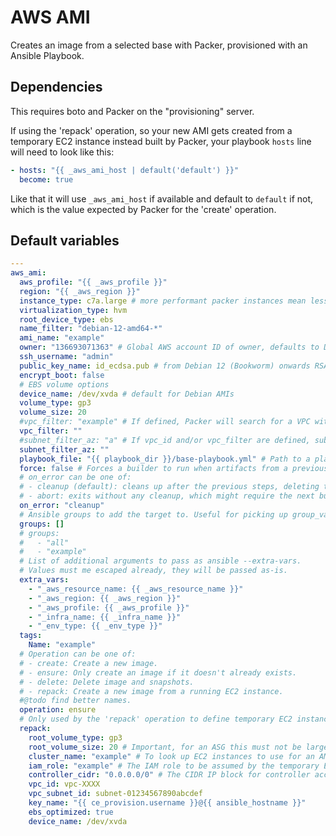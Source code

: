# AWS AMI
Creates an image from a selected base with Packer, provisioned with an Ansible Playbook.

## Dependencies
This requires boto and Packer on the "provisioning" server.

If using the 'repack' operation, so your new AMI gets created from a temporary EC2 instance instead built by Packer, your playbook `hosts` line will need to look like this:

```yaml
- hosts: "{{ _aws_ami_host | default('default') }}"
  become: true
```

Like that it will use `_aws_ami_host` if available and default to `default` if not, which is the value expected by Packer for the 'create' operation.

<!--TOC-->
<!--ENDTOC-->
<!--ROLEVARS-->
## Default variables
```yaml
---
aws_ami:
  aws_profile: "{{ _aws_profile }}"
  region: "{{ _aws_region }}"
  instance_type: c7a.large # more performant packer instances mean less waiting for AMIs!
  virtualization_type: hvm
  root_device_type: ebs
  name_filter: "debian-12-amd64-*"
  ami_name: "example"
  owner: "136693071363" # Global AWS account ID of owner, defaults to Debian official
  ssh_username: "admin"
  public_key_name: id_ecdsa.pub # from Debian 12 (Bookworm) onwards RSA keys, i.e. id_rsa.pub, are deprecated
  encrypt_boot: false
  # EBS volume options
  device_name: /dev/xvda # default for Debian AMIs
  volume_type: gp3
  volume_size: 20
  #vpc_filter: "example" # If defined, Packer will search for a VPC with the `Name` tag of the value given. vpc_id takes precednece over this if both are defined. This also assumes the VPC is not the default and has a CIDR block of /16.
  vpc_filter: ""
  #subnet_filter_az: "a" # If vpc_id and/or vpc_filter are defined, subnet_filter_az MUST be defined and must match an AZ that has public networking.
  subnet_filter_az: ""
  playbook_file: "{{ playbook_dir }}/base-playbook.yml" # Path to a playbook used to provision the image. If using 'repack' make sure the playbook host is _aws_ami_host.
  force: false # Forces a builder to run when artifacts from a previous build prevent a build from running. May be necessary if on_error is 'abort'
  # on_error can be one of:
  # - cleanup (default): cleans up after the previous steps, deleting temporary files and virtual machines.
  # - abort: exits without any cleanup, which might require the next build to use -force.
  on_error: "cleanup"
  # Ansible groups to add the target to. Useful for picking up group_vars.
  groups: []
  # groups:
  #   - "all"
  #   - "example"
  # List of additional arguments to pass as ansible --extra-vars.
  # Values must me escaped already, they will be passed as-is.
  extra_vars:
    - "_aws_resource_name: {{ _aws_resource_name }}"
    - "_aws_region: {{ _aws_region }}"
    - "_aws_profile: {{ _aws_profile }}"
    - "_infra_name: {{ _infra_name }}"
    - "_env_type: {{ _env_type }}"
  tags:
    Name: "example"
  # Operation can be one of:
  # - create: Create a new image.
  # - ensure: Only create an image if it doesn't already exists.
  # - delete: Delete image and snapshots.
  # - repack: Create a new image from a running EC2 instance.
  #@todo find better names.
  operation: ensure
  # Only used by the 'repack' operation to define temporary EC2 instance
  repack:
    root_volume_type: gp3
    root_volume_size: 20 # Important, for an ASG this must not be larger than the value set in the Launch Configuration
    cluster_name: "example" # To look up EC2 instances to use for an AMI
    iam_role: "example" # The IAM role to be assumed by the temporary EC2 instance for repacking an AMI
    controller_cidr: "0.0.0.0/0" # The CIDR IP block for controller access to the temporary EC2 instance
    vpc_id: vpc-XXXX
    vpc_subnet_id: subnet-01234567890abcdef
    key_name: "{{ ce_provision.username }}@{{ ansible_hostname }}"
    ebs_optimized: true
    device_name: /dev/xvda

```

<!--ENDROLEVARS-->
